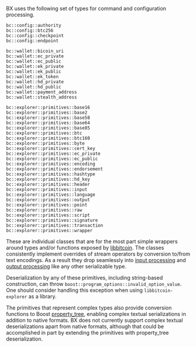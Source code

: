 BX uses the following set of types for command and configuration processing.
```
bc::config::authority
bc::config::btc256
bc::config::checkpoint
bc::config::endpoint

bc::wallet::bicoin_uri
bc::wallet::ec_private
bc::wallet::ec_public
bc::wallet::ek_private
bc::wallet::ek_public
bc::wallet::ek_token
bc::wallet::hd_private
bc::wallet::hd_public
bc::wallet::payment_address
bc::wallet::stealth_address

bc::explorer::primitives::base16
bc::explorer::primitives::base2
bc::explorer::primitives::base58
bc::explorer::primitives::base64
bc::explorer::primitives::base85
bc::explorer::primitives::btc
bc::explorer::primitives::btc160
bc::explorer::primitives::byte
bc::explorer::primitives::cert_key
bc::explorer::primitives::ec_private
bc::explorer::primitives::ec_public
bc::explorer::primitives::encoding
bc::explorer::primitives::endorsement
bc::explorer::primitives::hashtype
bc::explorer::primitives::hd_key
bc::explorer::primitives::header
bc::explorer::primitives::input
bc::explorer::primitives::language
bc::explorer::primitives::output
bc::explorer::primitives::point
bc::explorer::primitives::raw
bc::explorer::primitives::script
bc::explorer::primitives::signature
bc::explorer::primitives::transaction
bc::explorer::primitives::wrapper
```
These are individual classes that are for the most part simple wrappers around types and/or functions exposed by [libbitcoin](https://github.com/libbitcoin/libbitcoin). The classes consistently implement overrides of stream operators by conversion to/from text encodings. As a result they drop seamlessly into [input processing](Input-Processing) and [output processing](Output-Processing) like any other serializable type.

Deserialization by any of these primitives, including string-based construction, can throw `boost::program_options::invalid_option_value`. One should consider handling this exception when using `libbitcoin-explorer` as a library.

The primitives that represent complex types also provide conversion functions to Boost [property_tree](http://www.boost.org/doc/libs/1_50_0/doc/html/property_tree.html), enabling complex textual serializations in addition to native formats. BX does not currently support complex textual deserializations apart from native formats, although that could be accomplished in part by extending the primitives with property\_tree deserialization.